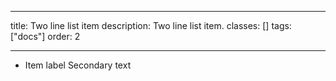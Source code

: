 <!--
 *              © 2025 Visa
 *
 * Licensed under the Apache License, Version 2.0 (the "License");
 * you may not use this file except in compliance with the License.
 * You may obtain a copy of the License at
 *
 *         http://www.apache.org/licenses/LICENSE-2.0
 *
 * Unless required by applicable law or agreed to in writing, software
 * distributed under the License is distributed on an "AS IS" BASIS,
 * WITHOUT WARRANTIES OR CONDITIONS OF ANY KIND, either express or implied.
 * See the License for the specific language governing permissions and
 * limitations under the License.
 *
 -->

---

title: Two line list item
description: Two line list item.
classes: []
tags: ["docs"]
order: 2

---

<ul style="max-inline-size: 343px;">
    <li class="v-surface v-px-8 v-py-6 v-flex v-flex-col v-justify-content-center v-gap-2" style="min-block-size: 64px">
        <span class="v-typography-label-large">Item label</span>
        <span class="v-typography-label">Secondary text</span>
    </li>
</ul>
